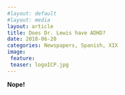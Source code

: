 ```yaml
---
#layout: default
#layout: media
layout: article
title: Does Dr. Lewis have ADHD?
date: 2018-06-20
categories: Newspapers, Spanish, XIX
image:
 feature:
 teaser: logoICP.jpg
---
```





**Nope!**


